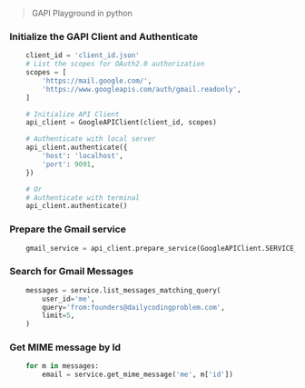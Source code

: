 > GAPI Playground in python

### Initialize the GAPI Client and Authenticate
```python
    client_id = 'client_id.json'
    # List the scopes for OAuth2.0 authorization
    scopes = [
        'https://mail.google.com/',
        'https://www.googleapis.com/auth/gmail.readonly',
    ]

    # Initialize API Client
    api_client = GoogleAPIClient(client_id, scopes)

    # Authenticate with local server
    api_client.authenticate({
        'host': 'localhost',
        'port': 9091,
    })

    # Or
    # Authenticate with terminal
    api_client.authenticate()
```


### Prepare the Gmail service
```python
    gmail_service = api_client.prepare_service(GoogleAPIClient.SERVICE_GMAIL)
```

### Search for Gmail Messages
```python
    messages = service.list_messages_matching_query(
        user_id='me',
        query='from:founders@dailycodingproblem.com',
        limit=5,
    )
```

### Get MIME message by Id
```python
    for m in messages:
        email = service.get_mime_message('me', m['id'])
```